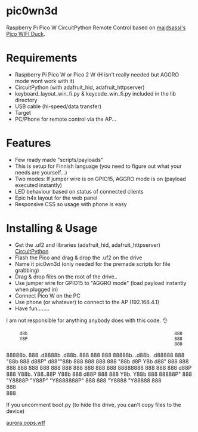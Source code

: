 # pic0wn3d
Raspberry Pi Pico W CircuitPython Remote Control based on [majdsassi's Pico WIFI Duck](https://github.com/majdsassi/Pico-WIFI-Duck).

# Requirements
- Raspberry Pi Pico W or Pico 2 W (H isn't really needed but AGGRO mode wont work with it)
- CircuitPython (with adafruit_hid, adafruit_httpserver)
- keyboard_layout_win_fi.py & keycode_win_fi.py included in the lib directory
- USB cable (hi-speed/data transfer)
- Target
- PC/Phone for remote control via the AP...

# Features
- Few ready made "scripts/payloads"
- This is setup for Finnish language (you need to figure out what your needs are yourself...)
- Two modes: If jumper wire is on GPIO15, AGGRO mode is on (payload executed instantly) 
- LED behaviour based on status of connected clients
- Epic h4x layout for the web panel
- Responsive CSS so usage with phone is easy

# Installing & Usage
- Get the .uf2 and libraries (adafruit_hid, adafruit_httpserver) [CircuitPython](https://circuitpython.org/board/raspberry_pi_pico_w/)
- Flash the Pico and drag & drop the .uf2 on the drive
- Name it pic0wn3d (only needed for the premade scripts for file grabbing)
- Drag & drop files on the root of the drive..
- Use jumper wire for GPIO15 to "AGGRO mode" (load payload instantly when plugged in)
- Connect Pico W on the PC
- Use phone (or whatever) to connect to the AP (192.168.4.1)
- Have fun........

I am not responsible for anything anybody does with this code. 👌


         d8b                                                       888 
         Y8P                                                       888 
                                                                   888 
88888b.  888  .d8888b .d88b.  888  888  888 88888b.   .d88b.   .d88888 
888 "88b 888 d88P"   d88""88b 888  888  888 888 "88b d8P  Y8b d88" 888 
888  888 888 888     888  888 888  888  888 888  888 88888888 888  888 
888 d88P 888 Y88b.   Y88..88P Y88b 888 d88P 888  888 Y8b.     Y88b 888 
88888P"  888  "Y8888P "Y88P"   "Y8888888P"  888  888  "Y8888   "Y88888 
888                                                                    
888                                                                    
888     


If you uncomment boot.py (to hide the drive, you can't copy files to the device)

[aurora.oops.wtf](https://aurora.oops.wtf)
